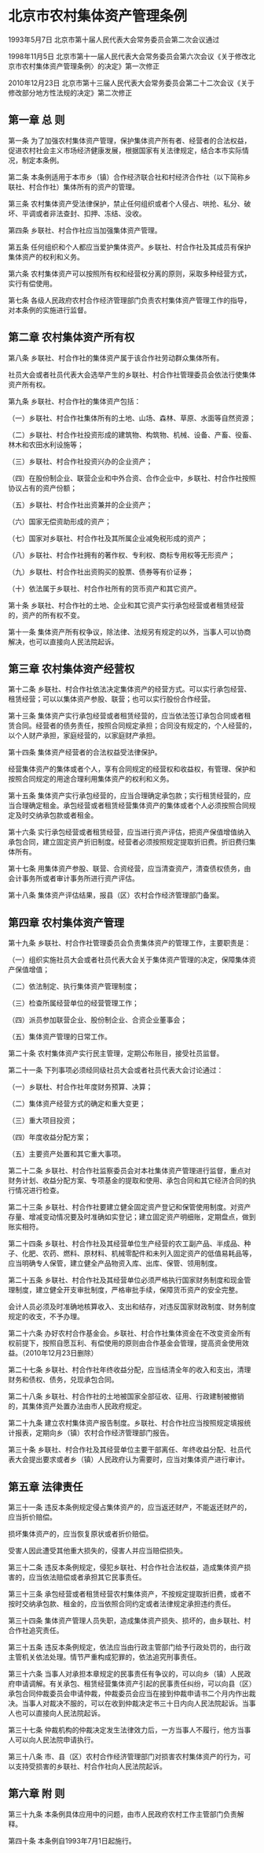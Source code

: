# 北京市农村集体资产管理条例

1993年5月7日 北京市第十届人民代表大会常务委员会第二次会议通过

1998年11月5日 北京市第十一届人民代表大会常务委员会第六次会议《关于修改北京市农村集体资产管理条例〉的决定》第一次修正

2010年12月23日 北京市第十三届人民代表大会常务委员会第二十二次会议《关于修改部分地方性法规的决定》第二次修正



## 第一章  总  则

第一条 为了加强农村集体资产管理，保护集体资产所有者、经营者的合法权益，促进农村社会主义市场经济健康发展，根据国家有关法律规定，结合本市实际情况，制定本条例。

第二条 本条例适用于本市乡（镇）合作经济联合社和村经济合作社（以下简称乡联社、村合作社）集体所有的资产的管理。

第三条 农村集体资产受法律保护，禁止任何组织或者个人侵占、哄抢、私分、破坏、平调或者非法查封、扣押、冻结、没收。

第四条 乡联社、村合作社应当加强集体资产管理。

第五条 任何组织和个人都应当爱护集体资产。乡联社、村合作社及其成员有保护集体资产的权利和义务。

第六条 农村集体资产可以按照所有权和经营权分离的原则，采取多种经营方式，实行有偿使用。

第七条 各级人民政府农村合作经济管理部门负责农村集体资产管理工作的指导，对本条例的实施进行监督。

## 第二章  农村集体资产所有权

第八条 乡联社、村合作社的集体资产属于该合作社劳动群众集体所有。

社员大会或者社员代表大会选举产生的乡联社、村合作社管理委员会依法行使集体资产所有权。

第九条 乡联社、村合作社的集体资产包括：

（一）乡联社、村合作社集体所有的土地、山场、森林、草原、水面等自然资源；

（二）乡联社、村合作社投资形成的建筑物、构筑物、机械、设备、产畜、役畜、林木和农田水利设施等；

（三）乡联社、村合作社投资兴办的企业资产；

（四）在股份制企业、联营企业和中外合资、合作企业中，乡联社、村合作社按照协议占有的资产份额；

（五）乡联社、村合作社出资兼并的企业资产；

（六）国家无偿资助形成的资产；

（七）国家对乡联社、村合作社及其所属企业减免税形成的资产；

（八）乡联社、村合作社拥有的著作权、专利权、商标专用权等无形资产；

（九）乡联杜、村合作社出资购买的股票、债券等有价证券；

（十）依法属于乡联社、村合作社所有的货币资产和其它资产。

第十条 乡联社、村合作社的土地、企业和其它资产实行承包经营或者租赁经营的，资产的所有权不变。

第十一条 集体资产所有权争议，除法律、法规另有规定的以外，当事人可以协商解决，也可以直接向人民法院起诉。

## 第三章  农村集体资产经营权

第十二条 乡联社、村合作社依法决定集体资产的经营方式。可以实行承包经营、租赁经营；可以以集体资产参股、联营；也可以实行股份合作经营。

第十三条 集体资产实行承包经营或者租赁经营的，应当依法签订承包合同或者租赁合同。经营者的债务责任，按照合同规定承担；合同没有规定的，个人经营的，以个人财产承担，家庭经营的，以家庭财产承担。

第十四条 集体资产经营者的合法权益受法律保护。

经营集体资产的集体或者个人，享有合同规定的经营权和收益权，有管理、保护和按照合同规定的用途合理利用集体资产的权利和义务。

第十五条 集体资产实行承包经营的，应当合理确定承包款；实行租赁经营的，应当合理确定租金。承包经营或者租赁经营集体资产的集体或者个人必须按照合同规定及时交纳承包款或者租金。

第十六条 实行承包经营或者租赁经营，应当进行资产评估，把资产保值增值纳入承包合同，建立固定资产折旧制度。经营者必须按照规定提取折旧费。折旧费归集体所有。

第十七条 用集体资产参股、联营、合资经营，应当清查资产，清查债权债务，由会计事务所或者审计事务所进行资产评估。

第十八条 集体资产评估结果，报县（区）农村合作经济管理部门备案。

## 第四章  农村集体资产管理

第十九条 乡联社、村合作社管理委员会负责集体资产的管理工作，主要职责是：

（一）组织实施社员大会或者社员代表大会关于集体资产管理的决定，保障集体资产保值增值；

（二）依法制定、执行集体资产管理制度；

（三）检查所属经营单位的经营管理工作；

（四）派员参加联营企业、股份制企业、合资企业董事会；

（五）集体资产管理的日常工作。

第二十条 农村集体资产实行民主管理，定期公布账目，接受社员监督。

第二十一条 下列事项必须经同级社员大会或者社员代表大会讨论通过：

（一）乡联杜、村合作社年度财务预算、决算；

（二）集体资产经营方式的确定和重大变更；

（三）重大项目投资；

（四）年度收益分配方案；

（五）主要资产处置和其它重大事项。

第二十二条 乡联社、村合作社监察委员会对本社集体资产管理进行监督，重点对财务计划、收益分配方案、专项基金的提取和使用、承包合同和其它经济合同的执行情况进行检查。

第二十三条 乡联社、村合作社要建立健全固定资产登记和保管使用制度。对资产存量、增减变动情况要及时准确如实登记；建立固定资产明细账，定期盘点，做到账实相符。

第二十四条 乡联社、村合作社及其经营单位生产经营的农工副产品、半成品、种子、化肥、农药、燃料、原材料、机械零配件和未列入固定资产的低值易耗品等，应当明确专人保管，建立健全产品物资入库、出库、保管、领用制度。

第二十五条 乡联社、村合作社及其经营单位必须严格执行国家财务制度和现金管理制度，建立健全开支审批制度，严格审批手续，保障货币资产的安全完整。

会计人员必须及时准确地核算收入、支出和结存，对违反国家财政制度、财务制度规定的收支，不予办理。

第二十六条 办好农村合作基金会。乡联社、村合作社集体资金在不改变资金所有权前提下，按照自愿互利、有偿使用的原则由合作基金会管理，提高资金使用效益。（2010年12月23日删除）

第二十七条 乡联社、村合作社年终收益分配，应当结清全年的收入和支出，清理财务和债权、债务，兑现承包合同。

第二十八条 乡联社、村合作社的土地被国家全部征收、征用、行政建制被撤销的，其集体资产处置办法由市人民政府规定。

第二十九条 建立农村集体资产报告制度。乡联社、村合作社应当按照规定填报统计报表，定期向乡（镇）农村合作经济管理部门报告。

第三十条 乡联社、村合作社及其经营单位主要干部离任、年终收益分配、社员代表大会提出要求或者乡（镇）人民政府认为需要时，应当对集体资产进行审计。

## 第五章  法律责任

第三十一条 违反本条例规定侵占集体资产的，应当返还财产，不能返还财产的，应当折价赔偿。

损坏集体资产的，应当恢复原状或者折价赔偿。

受害人因此遭受其他重大损失的，侵害人并应当赔偿损失。

第三十二条 违反本条例规定，侵犯乡联社、村合作社合法权益，造成集体资产损害的，应当依法赔偿或者承担其它民事责任。

第三十三条 承包经营或者租赁经营农村集体资产，不按规定提取折旧费，或者不按时交纳承包款、租金的，应当依照合同约定或者法律规定承担违约责任。

第三十四条 集体资产管理人员失职，造成集体资产损失、损坏的，由乡联社、村合作社追究责任。

第三十五条 违反本条例规定，依法应当由行政主管部门给予行政处罚的，由行政主管机关依法处理。情节严重构成犯罪的，依法追究刑事责任。

第三十六条 当事人对承担本章规定的民事责任有争议的，可以向乡（镇）人民政府申请调解。有关承包、租赁经营集体资产引起的民事责任纠纷，可以向县（区）承包合同仲裁委员会申请仲裁，仲裁委员会应当在接到仲裁申请书二个月内作出裁决。当事人对裁决不服的，可以在收到仲裁决定书三十日内向人民法院起诉。当事人也可以直接向人民法院起诉。

第三十七条 仲裁机构的仲裁决定发生法律效力后，一方当事人不履行，他方当事人可以向人民法院申请执行。

第三十八条 市、县（区）农村合作经济管理部门对损害农村集体资产的行为，可以支持受损害的乡联社、村合作社向人民法院起诉。

## 第六章  附  则

第三十九条 本条例具体应用中的问题，由市人民政府农村工作主管部门负责解释。

第四十条 本条例自1993年7月1日起施行。